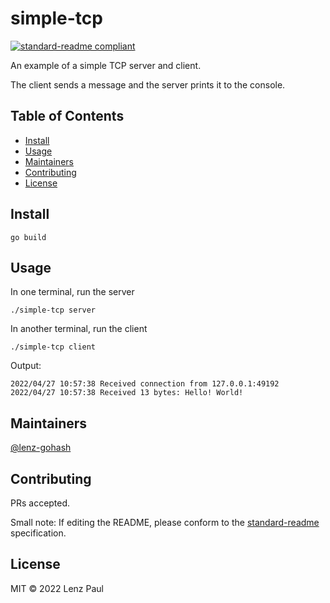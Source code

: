 # simple-tcp

[![standard-readme compliant](https://img.shields.io/badge/standard--readme-OK-green.svg?style=flat-square)](https://github.com/RichardLitt/standard-readme)

An example of a simple TCP server and client.

The client sends a message and the server prints it to the console.

## Table of Contents

- [Install](#install)
- [Usage](#usage)
- [Maintainers](#maintainers)
- [Contributing](#contributing)
- [License](#license)

## Install

```
go build
```

## Usage

In one terminal, run the server 
```
./simple-tcp server
```

In another terminal, run the client
```
./simple-tcp client
```

Output:

```
2022/04/27 10:57:38 Received connection from 127.0.0.1:49192
2022/04/27 10:57:38 Received 13 bytes: Hello! World!
```


## Maintainers

[@lenz-gohash](https://github.com/lenz-gohash)

## Contributing

PRs accepted.

Small note: If editing the README, please conform to the [standard-readme](https://github.com/RichardLitt/standard-readme) specification.

## License

MIT © 2022 Lenz Paul
